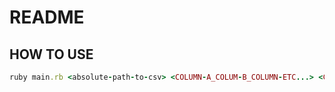 # README
## HOW TO USE
```ruby
ruby main.rb <absolute-path-to-csv> <COLUMN-A_COLUM-B_COLUMN-ETC...> <CATEGORY-1_CATEGORY-2_CATEGORY-ETC...>